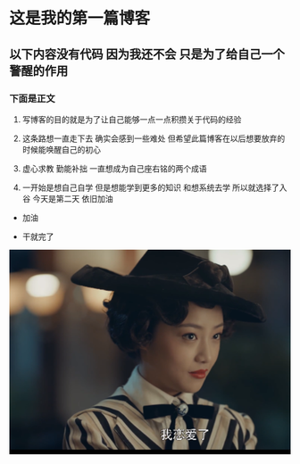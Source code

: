 # 这是我的第一篇博客

## 以下内容没有代码 因为我还不会 只是为了给自己一个警醒的作用

### 下面是正文

1. 写博客的目的就是为了让自己能够一点一点积攒关于代码的经验


2. 这条路想一直走下去 确实会感到一些难处 但希望此篇博客在以后想要放弃的时候能唤醒自己的初心


3. 虚心求教 勤能补拙 一直想成为自己座右铭的两个成语

4. 一开始是想自己自学 但是想能学到更多的知识 和想系统去学 所以就选择了入谷 今天是第二天 依旧加油


* 加油


* 干就完了

![放了一张图片](1.png)
